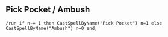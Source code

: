 ## Pick Pocket / Ambush 
```
/run if n~= 1 then CastSpellByName("Pick Pocket") n=1 else CastSpellByName("Ambush") n=0 end;
```